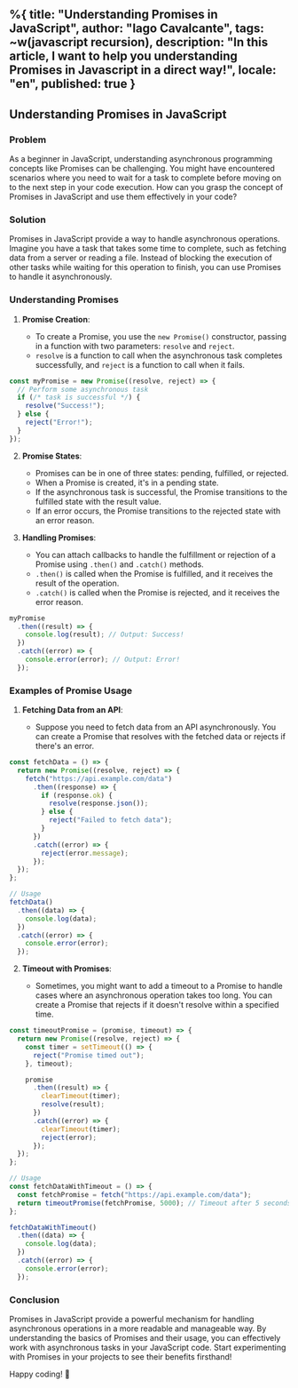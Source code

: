 %{
  title: "Understanding Promises in JavaScript",
  author: "Iago Cavalcante",
  tags: ~w(javascript recursion),
  description: "In this article, I want to help you understanding Promises in Javascript in a direct way!",
  locale: "en",
  published: true
}
---

## Understanding Promises in JavaScript

### Problem

As a beginner in JavaScript, understanding asynchronous programming concepts like Promises can be challenging. You might have encountered scenarios where you need to wait for a task to complete before moving on to the next step in your code execution. How can you grasp the concept of Promises in JavaScript and use them effectively in your code?

### Solution

Promises in JavaScript provide a way to handle asynchronous operations. Imagine you have a task that takes some time to complete, such as fetching data from a server or reading a file. Instead of blocking the execution of other tasks while waiting for this operation to finish, you can use Promises to handle it asynchronously.

### Understanding Promises

1. **Promise Creation**:

   - To create a Promise, you use the `new Promise()` constructor, passing in a function with two parameters: `resolve` and `reject`.
   - `resolve` is a function to call when the asynchronous task completes successfully, and `reject` is a function to call when it fails.

```javascript
const myPromise = new Promise((resolve, reject) => {
  // Perform some asynchronous task
  if (/* task is successful */) {
    resolve("Success!");
  } else {
    reject("Error!");
  }
});
```

2. **Promise States**:

   - Promises can be in one of three states: pending, fulfilled, or rejected.
   - When a Promise is created, it's in a pending state.
   - If the asynchronous task is successful, the Promise transitions to the fulfilled state with the result value.
   - If an error occurs, the Promise transitions to the rejected state with an error reason.

3. **Handling Promises**:

   - You can attach callbacks to handle the fulfillment or rejection of a Promise using `.then()` and `.catch()` methods.
   - `.then()` is called when the Promise is fulfilled, and it receives the result of the operation.
   - `.catch()` is called when the Promise is rejected, and it receives the error reason.

```javascript
myPromise
  .then((result) => {
    console.log(result); // Output: Success!
  })
  .catch((error) => {
    console.error(error); // Output: Error!
  });
```

### Examples of Promise Usage

1. **Fetching Data from an API**:

   - Suppose you need to fetch data from an API asynchronously. You can create a Promise that resolves with the fetched data or rejects if there's an error.

```javascript
const fetchData = () => {
  return new Promise((resolve, reject) => {
    fetch("https://api.example.com/data")
      .then((response) => {
        if (response.ok) {
          resolve(response.json());
        } else {
          reject("Failed to fetch data");
        }
      })
      .catch((error) => {
        reject(error.message);
      });
  });
};

// Usage
fetchData()
  .then((data) => {
    console.log(data);
  })
  .catch((error) => {
    console.error(error);
  });
```

2. **Timeout with Promises**:

   - Sometimes, you might want to add a timeout to a Promise to handle cases where an asynchronous operation takes too long. You can create a Promise that rejects if it doesn't resolve within a specified time.

```javascript
const timeoutPromise = (promise, timeout) => {
  return new Promise((resolve, reject) => {
    const timer = setTimeout(() => {
      reject("Promise timed out");
    }, timeout);

    promise
      .then((result) => {
        clearTimeout(timer);
        resolve(result);
      })
      .catch((error) => {
        clearTimeout(timer);
        reject(error);
      });
  });
};

// Usage
const fetchDataWithTimeout = () => {
  const fetchPromise = fetch("https://api.example.com/data");
  return timeoutPromise(fetchPromise, 5000); // Timeout after 5 seconds
};

fetchDataWithTimeout()
  .then((data) => {
    console.log(data);
  })
  .catch((error) => {
    console.error(error);
  });
```

### Conclusion

Promises in JavaScript provide a powerful mechanism for handling asynchronous operations in a more readable and manageable way. By understanding the basics of Promises and their usage, you can effectively work with asynchronous tasks in your JavaScript code. Start experimenting with Promises in your projects to see their benefits firsthand!

Happy coding! 🚀


